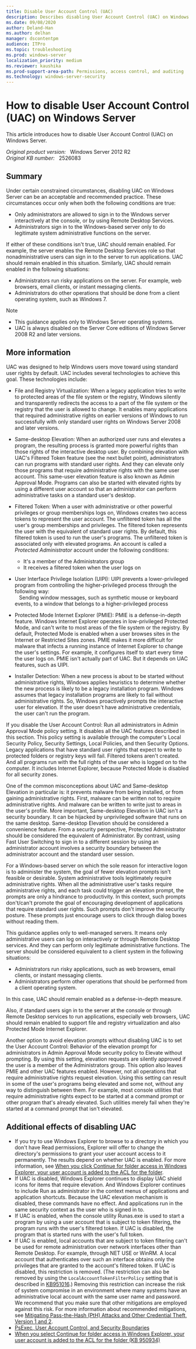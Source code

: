 ```yaml
---
title: Disable User Account Control (UAC)
description: Describes disabling User Account Control (UAC) on Windows Server can be an acceptable and recommended practice in certain constrained circumstances.
ms.date: 09/08/2020
author: Deland-Han
ms.author: delhan
manager: dscontentpm
audience: ITPro
ms.topic: troubleshooting
ms.prod: windows-server
localization_priority: medium
ms.reviewer: kaushika
ms.prod-support-area-path: Permissions, access control, and auditing
ms.technology: windows-server-security
---
```

# How to disable User Account Control (UAC) on Windows Server

This article introduces how to disable User Account Control (UAC) on Windows Server.

_Original product version:_ &nbsp; Windows Server 2012 R2  
_Original KB number:_ &nbsp; 2526083

## Summary

Under certain constrained circumstances, disabling UAC on Windows Server can be an acceptable and recommended practice. These circumstances occur only when both the following conditions are true:

- Only administrators are allowed to sign in to the Windows server interactively at the console, or by using Remote Desktop Services.
- Administrators sign in to the Windows-based server only to do legitimate system administrative functions on the server.

If either of these conditions isn't true, UAC should remain enabled. For example, the server enables the Remote Desktop Services role so that nonadministrative users can sign in to the server to run applications. UAC should remain enabled in this situation. Similarly, UAC should remain enabled in the following situations:

- Administrators run risky applications on the server. For example, web browsers, email clients, or instant messaging clients.
- Administrators do other operations that should be done from a client operating system, such as Windows 7.

> [!NOTE]
>
> - This guidance applies only to Windows Server operating systems.
> - UAC is always disabled on the Server Core editions of Windows Server 2008 R2 and later versions.

## More information

UAC was designed to help Windows users move toward using standard user rights by default. UAC includes several technologies to achieve this goal. These technologies include:

- File and Registry Virtualization: When a legacy application tries to write to protected areas of the file system or the registry, Windows silently and transparently redirects the access to a part of the file system or the registry that the user is allowed to change. It enables many applications that required administrative rights on earlier versions of Windows to run successfully with only standard user rights on Windows Server 2008 and later versions.
- Same-desktop Elevation: When an authorized user runs and elevates a program, the resulting process is granted more powerful rights than those rights of the interactive desktop user. By combining elevation with UAC's Filtered Token feature (see the next bullet point), administrators can run programs with standard user rights. And they can elevate only those programs that require administrative rights with the same user account. This same-user elevation feature is also known as Admin Approval Mode. Programs can also be started with elevated rights by using a different user account so that an administrator can perform administrative tasks on a standard user's desktop.
- Filtered Token: When a user with administrative or other powerful privileges or group memberships logs on, Windows creates two access tokens to represent the user account. The unfiltered token has all the user's group memberships and privileges. The filtered token represents the user with the equivalent of standard user rights. By default, this filtered token is used to run the user's programs. The unfiltered token is associated only with elevated programs. An account is called a *Protected Administrator* account under the following conditions:

  - It's a member of the Administrators group
  - It receives a filtered token when the user logs on
  
- User Interface Privilege Isolation (UIPI): UIPI prevents a lower-privileged program from controlling the higher-privileged process through the following way:  
  &nbsp;&nbsp;&nbsp;Sending window messages, such as synthetic mouse or keyboard events, to a window that belongs to a higher-privileged process
- Protected Mode Internet Explorer (PMIE): PMIE is a defense-in-depth feature. Windows Internet Explorer operates in low-privileged Protected Mode,  and can't write to most areas of the file system or the registry. By default, Protected Mode is enabled when a user browses sites in the Internet or Restricted Sites zones. PMIE makes it more difficult for malware that infects a running instance of Internet Explorer to change the user's settings. For example, it configures itself to start every time the user logs on. PMIE isn't actually part of UAC. But it depends on UAC features, such as UIPI.
- Installer Detection: When a new process is about to be started without administrative rights, Windows applies heuristics to determine whether the new process is likely to be a legacy installation program. Windows assumes that legacy installation programs are likely to fail without administrative rights. So, Windows proactively prompts the interactive user for elevation. If the user doesn't have administrative credentials, the user can't run the program.

If you disable the User Account Control: Run all administrators in Admin Approval Mode policy setting. It disables all the UAC features described in this section. This policy setting is available through the computer's Local Security Policy, Security Settings, Local Policies, and then Security Options. Legacy applications that have standard user rights that expect to write to protected folders or registry keys will fail. Filtered tokens aren't created. And all programs run with the full rights of the user who is logged on to the computer. It includes Internet Explorer, because Protected Mode is disabled for all security zones.

One of the common misconceptions about UAC and Same-desktop Elevation in particular is: it prevents malware from being installed, or from gaining administrative rights. First, malware can be written not to require administrative rights. And malware can be written to write just to areas in the user's profile. More important, Same-desktop Elevation in UAC isn't a security boundary. It can be hijacked by unprivileged software that runs on the same desktop. Same-desktop Elevation should be considered a convenience feature. From a security perspective, Protected Administrator should be considered the equivalent of Administrator. By contrast, using Fast User Switching to sign in to a different session by using an administrator account involves a security boundary between the administrator account and the standard user session.

For a Windows-based server on which the sole reason for interactive logon is to administer the system, the goal of fewer elevation prompts isn't feasible or desirable. System administrative tools legitimately require administrative rights. When all the administrative user's tasks require administrative rights, and each task could trigger an elevation prompt, the prompts are only a hindrance to productivity. In this context, such prompts don't/can't promote the goal of encouraging development of applications that require standard user rights. Such prompts don't improve the security posture. These prompts just encourage users to click through dialog boxes without reading them.

This guidance applies only to well-managed servers. It means only administrative users can log on interactively or through Remote Desktop services. And they can perform only legitimate administrative functions. The server should be considered equivalent to a client system in the following situations:

- Administrators run risky applications, such as web browsers, email clients, or instant messaging clients.
- Administrators perform other operations that should be performed from a client operating system.

In this case, UAC should remain enabled as a defense-in-depth measure.

Also, if standard users sign in to the server at the console or through Remote Desktop services to run applications, especially web browsers, UAC should remain enabled to support file and registry virtualization and also Protected Mode Internet Explorer.

Another option to avoid elevation prompts without disabling UAC is to set the User Account Control: Behavior of the elevation prompt for administrators in Admin Approval Mode security policy to Elevate without prompting. By using this setting, elevation requests are silently approved if the user is a member of the Administrators group. This option also leaves PMIE and other UAC features enabled. However, not all operations that require administrative rights request elevation. Using this setting can result in some of the user's programs being elevated and some not, without any way to distinguish between them. For example, most console utilities that require administrative rights expect to be started at a command prompt or other program that's already elevated. Such utilities merely fail when they're started at a command prompt that isn't elevated.

## Additional effects of disabling UAC

- If you try to use Windows Explorer to browse to a directory in which you don't have Read permissions, Explorer will offer to change the directory's permissions to grant your user account access to it permanently. The results depend on whether UAC is enabled. For more information, see [When you click Continue for folder access in Windows Explorer, your user account is added to the ACL for the folder](https://support.microsoft.com/help/950934).
- If UAC is disabled, Windows Explorer continues to display UAC shield icons for items that require elevation. And Windows Explorer continues to include Run as administrator in the context menus of applications and application shortcuts. Because the UAC elevation mechanism is disabled, these commands have no effect. And applications run in the same security context as the user who is signed in to.
- If UAC is enabled, when the console utility Runas.exe is used to start a program by using a user account that is subject to token filtering, the program runs with the user's filtered token. If UAC is disabled, the program that is started runs with the user's full token.
- If UAC is enabled, local accounts that are subject to token filtering can't be used for remote administration over network interfaces other than Remote Desktop. For example, through NET USE or WinRM. A local account that authenticates over such an interface obtains only the privileges that are granted to the account's filtered token. If UAC is disabled, this restriction is removed. (The restriction can also be removed by using the `LocalAccountTokenFilterPolicy` setting that is described in [KB951016](https://support.microsoft.com/help/951016).) Removing this restriction can increase the risk of system compromise in an environment where many systems have an administrative local account with the same user name and password. We recommend that you make sure that other mitigations are employed against this risk. For more information about recommended mitigations, see [Mitigating Pass-the-Hash (PtH) Attacks and Other Credential Theft, Version 1 and 2](https://www.microsoft.com/download/details.aspx?id=36036).
- [PsExec, User Account Control, and Security Boundaries](https://techcommunity.microsoft.com/t5/windows-blog-archive/psexec-user-account-control-and-security-boundaries/ba-p/723551)
- [When you select Continue for folder access in Windows Explorer, your user account is added to the ACL for the folder (KB 950934)](https://support.microsoft.com/help/950934)
